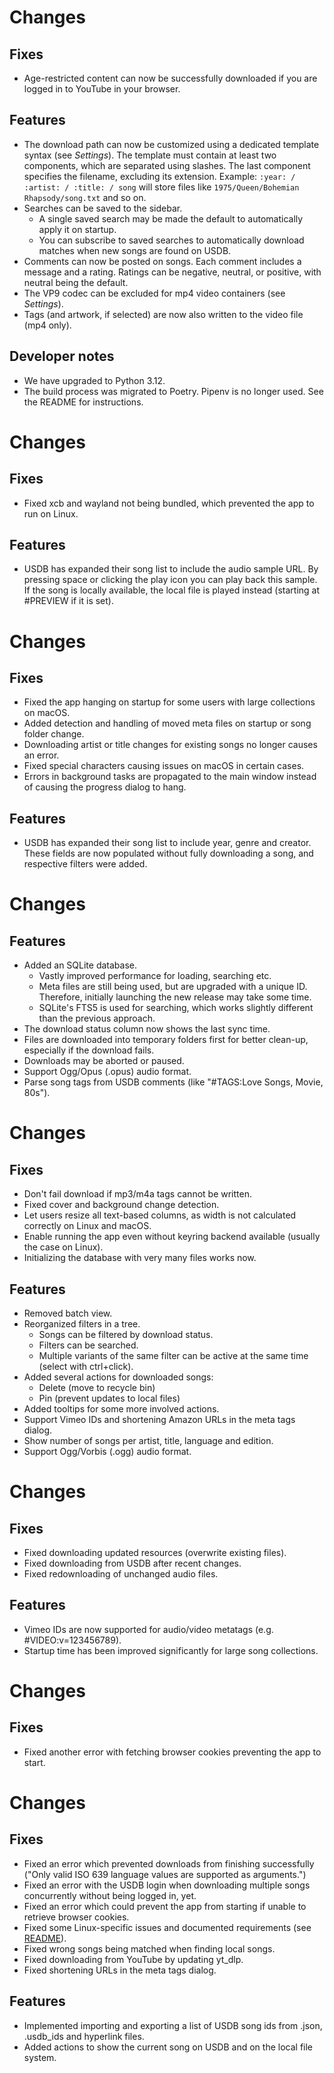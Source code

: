 <!-- 0.8.0 -->

# Changes

## Fixes

- Age-restricted content can now be successfully downloaded if you are logged in to
  YouTube in your browser.

## Features

- The download path can now be customized using a dedicated template syntax (see
  _Settings_). The template must contain at least two components, which are separated
  using slashes. The last component specifies the filename, excluding its extension.
  Example: `:year: / :artist: / :title: / song` will store files like
  `1975/Queen/Bohemian Rhapsody/song.txt` and so on.
- Searches can be saved to the sidebar.
  - A single saved search may be made the default to automatically apply it on startup.
  - You can subscribe to saved searches to automatically download matches when new songs
    are found on USDB.
- Comments can now be posted on songs. Each comment includes a message and a rating. 
  Ratings can be negative, neutral, or positive, with neutral being the default.
- The VP9 codec can be excluded for mp4 video containers (see _Settings_).
- Tags (and artwork, if selected) are now also written to the video file (mp4 only).

## Developer notes

- We have upgraded to Python 3.12.
- The build process was migrated to Poetry. Pipenv is no longer used.
  See the README for instructions.

<!-- 0.7.0 -->

# Changes

## Fixes

- Fixed xcb and wayland not being bundled, which prevented the app to run on Linux.

## Features

- USDB has expanded their song list to include the audio sample URL. By pressing space or
  clicking the play icon you can play back this sample.
  If the song is locally available, the local file is played instead
  (starting at #PREVIEW if it is set).

<!-- 0.6.0 -->

# Changes

## Fixes

- Fixed the app hanging on startup for some users with large collections on macOS.
- Added detection and handling of moved meta files on startup or song folder change.
- Downloading artist or title changes for existing songs no longer causes an error.
- Fixed special characters causing issues on macOS in certain cases.
- Errors in background tasks are propagated to the main window instead of causing the
  progress dialog to hang.

## Features

- USDB has expanded their song list to include year, genre and creator. These fields are
  now populated without fully downloading a song, and respective filters were added.

<!-- 0.5.0 -->

# Changes

## Features

- Added an SQLite database.
  - Vastly improved performance for loading, searching etc.
  - Meta files are still being used, but are upgraded with a unique ID. Therefore,
    initially launching the new release may take some time.
  - SQLite's FTS5 is used for searching, which works slightly different than the
    previous approach.
- The download status column now shows the last sync time.
- Files are downloaded into temporary folders first for better clean-up, especially if
  the download fails.
- Downloads may be aborted or paused.
- Support Ogg/Opus (.opus) audio format.
- Parse song tags from USDB comments (like "#TAGS:Love Songs, Movie, 80s").

<!-- 0.4.0 -->

# Changes

## Fixes

- Don't fail download if mp3/m4a tags cannot be written.
- Fixed cover and background change detection.
- Let users resize all text-based columns, as width is not calculated correctly on Linux and macOS.
- Enable running the app even without keyring backend available (usually the case on Linux).
- Initializing the database with very many files works now.

## Features

- Removed batch view.
- Reorganized filters in a tree.
  - Songs can be filtered by download status.
  - Filters can be searched.
  - Multiple variants of the same filter can be active at the same time (select with ctrl+click).
- Added several actions for downloaded songs:
  - Delete (move to recycle bin)
  - Pin (prevent updates to local files)
- Added tooltips for some more involved actions.
- Support Vimeo IDs and shortening Amazon URLs in the meta tags dialog.
- Show number of songs per artist, title, language and edition.
- Support Ogg/Vorbis (.ogg) audio format.

<!-- 0.3.0 -->

# Changes

## Fixes

- Fixed downloading updated resources (overwrite existing files).
- Fixed downloading from USDB after recent changes.
- Fixed redownloading of unchanged audio files.

## Features

- Vimeo IDs are now supported for audio/video metatags (e.g. #VIDEO:v=123456789).
- Startup time has been improved significantly for large song collections.

<!-- 0.2.1 -->

# Changes

## Fixes

- Fixed another error with fetching browser cookies preventing the app to start.

<!-- 0.2.0 -->

# Changes

## Fixes

- Fixed an error which prevented downloads from finishing successfully ("Only valid ISO 639 language values are supported as arguments.")
- Fixed an error with the USDB login when downloading multiple songs concurrently without being logged in, yet.
- Fixed an error which could prevent the app from starting if unable to retrieve browser cookies.
- Fixed some Linux-specific issues and documented requirements (see [README](https://github.com/bohning/usdb_syncer/blob/main/README.md)).
- Fixed wrong songs being matched when finding local songs.
- Fixed downloading from YouTube by updating yt_dlp.
- Fixed shortening URLs in the meta tags dialog.

## Features

- Implemented importing and exporting a list of USDB song ids from .json, .usdb_ids and hyperlink files.
- Added actions to show the current song on USDB and on the local file system.
